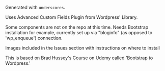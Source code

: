 

Generated with `underscores`.

Uses Advanced Custom Fields Plugin from Wordpress' Library. 

Some components are not on the repo at this time. Needs Bootstrap installation for example, currently set up via "bloginfo" (as opposed to 'wp_enqueue') connection. 

Images included in the Issues section with instructions on where to install 

This is based on Brad Hussey's Course on Udemy called 'Bootstrap to Wordpress.'
